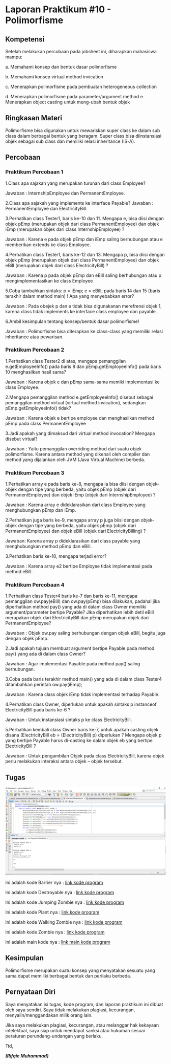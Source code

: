 # Laporan Praktikum #10 - Polimorfisme

## Kompetensi
Setelah melakukan percobaan pada jobsheet ini, diharapkan mahasiswa mampu:

a.	Memahami konsep dan bentuk dasar polimorfisme

b.	Memahami konsep virtual method invication

c.	Menerapkan polimorfisme pada pembuatan heterogeneous collection

d.	Menerapkan polimorfisme pada parameter/argument method
e.	Menerapkan object casting untuk meng-ubah bentuk objek




## Ringkasan Materi
Polimorfisme bisa digunakan untuk mewariskan super class ke dalam sub class dalam berbagai bentuk yang beragam. Super class bisa diinstansiasi objek sebagai sub class dan memiliki relasi inheritance (IS-A).


## Percobaan

### Praktikum Percobaan 1
1.Class apa sajakah yang merupakan turunan dari class Employee?

Jawaban : InternshipEmployee dan PermanentEmployee.

2.Class apa sajakah yang implements ke interface Payable?
Jawaban : PermanentEmployee dan ElectricityBill.

3.Perhatikan class Tester1, baris ke-10 dan 11. Mengapa e, bisa diisi dengan objek pEmp (merupakan objek dari class PermanentEmployee) dan objek iEmp (merupakan objek dari class InternshipEmployee) ?

Jawaban : Karena e pada objek  pEmp dan iEmp saling berhubungan atau e memberikan extends ke class Employee.

4.Perhatikan class Tester1, baris ke-12 dan 13. Mengapa p, bisa diisi dengan objek pEmp (merupakan objek dari class PermanentEmployee) dan objek eBill (merupakan objek dari class ElectricityBill) ?

Jawaban : Karena p pada objek pEmp dan eBill saling berhubungan atau p mengimplementasikan ke class Employee

5.Coba tambahkan sintaks:
p = iEmp; e = eBill;
pada baris 14 dan 15 (baris terakhir dalam method main) ! Apa yang
menyebabkan error?

Jawaban : Pada obejek p dan e tidak bisa digunakanan merefrensi objek 1, karena class tidak implements ke interface class employee dan payable.

6.Ambil kesimpulan tentang konsep/bentuk dasar polimorfisme!
 
Jawaban : Polimorfisme bisa diterapkan ke class-class yang memiliki relasi inheritance atau pewarisan.

### Praktikum Percobaan 2
1.Perhatikan class Tester2 di atas, mengapa pemanggilan e.getEmployeeInfo()     pada	baris	8	dan pEmp.getEmployeeInfo() pada baris 10 menghasilkan hasil sama?

Jawaban : Karena objek e dan pEmp sama-sama memiki Implementasi ke class Employee.

2.Mengapa pemanggilan method e.getEmployeeInfo() disebut sebagai pemanggilan method virtual (virtual method invication), sedangkan pEmp.getEmployeeInfo() tidak?

Jawaban : Karena objek e bertipe employee dan menghasilkan method pEmp pada class PermanentEmployee

3.Jadi apakah yang dimaksud dari virtual method invocation? Mengapa disebut virtual?

Jawaban : Yaitu pemanggilan overriding method dari suatu objek polimorfisme. Karena antara method yang dikenali oleh compiler dan method yang dijalankan oleh JVM (Java Virtual Machine) berbeda.

### Praktikum Percobaan 3
1.Perhatikan array e pada baris ke-8, mengapa ia bisa diisi dengan objek-objek dengan tipe yang berbeda, yaitu objek pEmp (objek dari PermanentEmployee) dan objek iEmp (objek dari InternshipEmployee) ?

Jawaban : Karena array e dideklarasikan dari class Employee yang menghubungkan pEmp dan iEmp.

2.Perhatikan juga baris ke-9, mengapa array p juga biisi dengan objek- objek dengan tipe yang berbeda, yaitu objek pEmp (objek dari PermanentEmployee) dan objek eBill (objek 
dari ElectricityBilling) ?

Jawaban: Karena array p dideklarasikan dari class payable yang menghubungkan method pEmp dan eBill.

3.Perhatikan baris ke-10, mengapa terjadi error?

Jawaban : Karena array e2 bertipe Employee tidak implementasi pada method eBill.

### Praktikum Percobaan 4
1.Perhatikan class Tester4 baris ke-7 dan baris ke-11, mengapa pemanggilan ow.pay(eBill) dan ow.pay(pEmp) bisa dilakukan, padahal jika diperhatikan method pay() yang ada di dalam class Owner memiliki argument/parameter bertipe Payable? Jika diperhatikan lebih detil eBill merupakan objek dari
ElectricityBill dan pEmp merupakan objek dari
PermanentEmployee?

Jawaban : Objek ow.pay saling berhubungan dengan objek eBill, begitu juga dengan objek pEmp.

2.Jadi apakah tujuan membuat argument bertipe Payable pada method pay() yang ada di dalam class Owner?

Jawaban : Agar implementasi Payable pada method pay() saling berhubungan.

3.Coba pada baris terakhir method main() yang ada di dalam class
Tester4 ditambahkan perintah ow.pay(iEmp);

Jawaban : Karena class objek iEmp tidak implementasi terhadap Payable.

4.Perhatikan class Owner, diperlukan untuk apakah sintaks p instanceof ElectricityBill pada baris ke-6 ?

Jawaban : Untuk instansiasi sintaks p ke class ElectricityBill.

5.Perhatikan kembali class Owner baris ke-7, untuk apakah casting objek disana (ElectricityBill eb = (ElectricityBill) p) diperlukan ? Mengapa objek p yang bertipe Payable harus di-casting ke dalam objek eb yang bertipe ElectricityBill ?
 
Jawaban : Untuk pengambilan Objek pada class ElectricityBill, karena objek perlu melakukan interaksi antara objek – objek tersebut.

## Tugas
![screenshot](../../docs/10_Polimorfisme/img10/TugasZombie.PNG)

Ini adalah kode Barrier nya : [link kode program](../../src/10_Polimorfisme/TugasJobsheet10/Barrier1841720065Rifqie.java)

Ini adalah kode Destroyable nya : [link kode program](../../src/10_Polimorfisme/TugasJobsheet10/Destroyable1841720065Rifqie.java)

Ini adalah kode Jumping Zombie nya : [link kode program](../../src/10_Polimorfisme/TugasJobsheet10/JumpingZombie1841720065Rifqie.java)

Ini adalah kode Plant nya : [link kode program](../../src/10_Polimorfisme/TugasJobsheet10/Plantz1841720065Rifqie.java)

Ini adalah kode Walking Zombie nya : [link kode program](../../src/10_Polimorfisme/TugasJobsheet10/WalkingZombie1841720065Rifqie.java)

Ini adalah kode Zombie nya : [link kode program](../../src/10_Polimorfisme/TugasJobsheet10/Zombie1841720065Rifqie.java)

Ini adalah main kode nya : [link main kode program](../../src/10_Polimorfisme/TugasJobsheet10/Tester1841720065Rifqie.java)

## Kesimpulan
Polimorfisme merupakan suatu konsep yang menyatakan sesuatu yang sama dapat memiliki berbagai bentuk dan perilaku berbeda.

## Pernyataan Diri

Saya menyatakan isi tugas, kode program, dan laporan praktikum ini dibuat oleh saya sendiri. Saya tidak melakukan plagiasi, kecurangan, menyalin/menggandakan milik orang lain.

Jika saya melakukan plagiasi, kecurangan, atau melanggar hak kekayaan intelektual, saya siap untuk mendapat sanksi atau hukuman sesuai peraturan perundang-undangan yang berlaku.

Ttd,

***(Rifqie Muhammad)***
